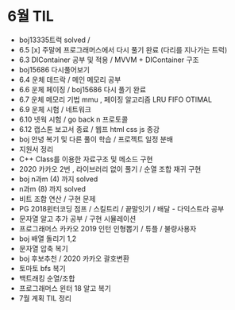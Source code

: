 # 6월 TIL
- boj13335트럭 solved /
- 6.5 [x] 주말에 프로그래머스에서 다시 풀기 완료 (다리를 지나가는 트럭)
- 6.3 DIContainer 공부 및 적용 /  MVVM + DIContainer 구조
- boj15686 다시풀어보기
- 6.4 운체 데드락 / 메인 메모리 공부
- 6.6 운체 페이징 / boj15686 다시 풀기 완료
- 6.7 운체 메모리 기법 mmu , 페이징 알고리즘 LRU FIFO OTIMAL
- 6.9 운체 시험 / 네트워크
- 6.10 넷웍 시험 / go back n 프로토콜
- 6.12 캡스톤 보고서 종료 / 웹프 html css js 종강
- boj 안녕 복기 및 다른 풀이 학습 / 프로젝트 일정 분배
- 지원서 정리
- C++ Class를 이용한 자료구조 및 메소드 구현 
- 2020 카카오 2번 , 라이브러리 없이 풀기 / 순열 조합 재귀 구현
- boj n과m (4) 까지 solved 
 - n과m (8) 까지 solved
 - 비트 조합 연산 / 구현 문제
 - PG 2018윈터코딩 점프 / 스킬트리 / 끝말잇기 / 배달 - 다익스트라 공부
 - 문자열 알고 추가 공부 / 구현 시뮬레이션
- 프로그래머스 카카오 2019 인턴 인형뽑기 / 튜플 / 불량사용자
- boj 배열 돌리기 1,2
- 문자열 압축 복기
- boj 후보추천 / 2020 카카오 괄호변환
- 토마토 bfs 복기
- 백트래킹 순열/조합
- 프로그래머스 윈터 18 알고 복기
- 7월 계획 TIL 정리
